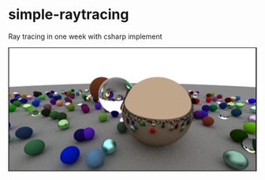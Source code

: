 # simple-raytracing
Ray tracing in one week with csharp implement

![image-20210514231557873](README.assets/image-20210514231557873.png)